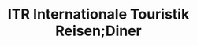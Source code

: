 ---
title: "ITR Internationale Touristik Reisen;Diner"
url: /kleinwallstadt/itr-internationale-touristik-reisen-diner/
shop: Reisebüro
---